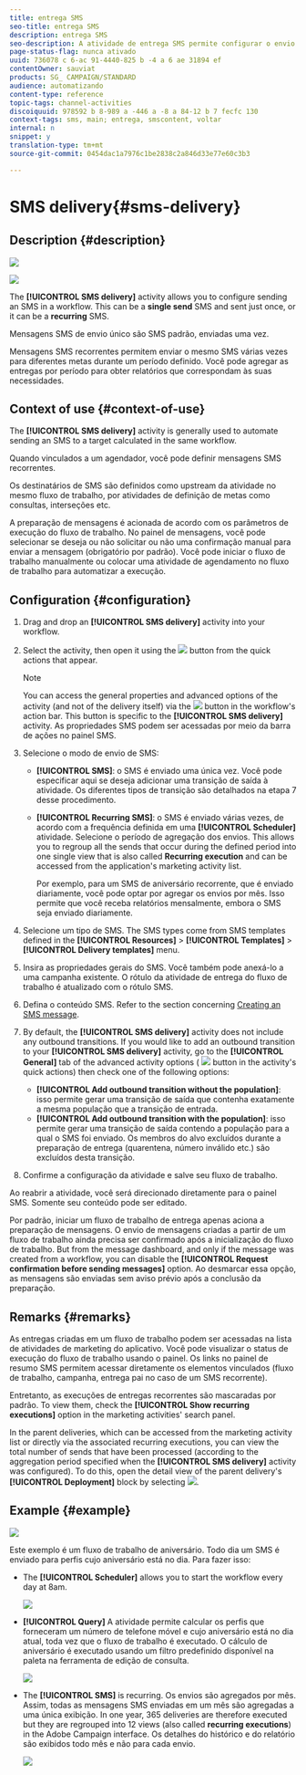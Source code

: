 ```yaml
---
title: entrega SMS
seo-title: entrega SMS
description: entrega SMS
seo-description: A atividade de entrega SMS permite configurar o envio de um SMS único ou um SMS recorrente em um fluxo de trabalho.
page-status-flag: nunca ativado
uuid: 736078 c 6-ac 91-4440-825 b -4 a 6 ae 31894 ef
contentOwner: sauviat
products: SG_ CAMPAIGN/STANDARD
audience: automatizando
content-type: reference
topic-tags: channel-activities
discoiquuid: 978592 b 8-989 a -446 a -8 a 84-12 b 7 fecfc 130
context-tags: sms, main; entrega, smscontent, voltar
internal: n
snippet: y
translation-type: tm+mt
source-git-commit: 0454dac1a7976c1be2838c2a846d33e77e60c3b3

---
```



# SMS delivery{#sms-delivery}

## Description {#description}

![](assets/sms.png)

![](assets/recurrentsms.png)

The **[!UICONTROL SMS delivery]** activity allows you to configure sending an SMS in a workflow. This can be a **single send** SMS and sent just once, or it can be a **recurring** SMS.

Mensagens SMS de envio único são SMS padrão, enviadas uma vez.

Mensagens SMS recorrentes permitem enviar o mesmo SMS várias vezes para diferentes metas durante um período definido. Você pode agregar as entregas por período para obter relatórios que correspondam às suas necessidades.

## Context of use {#context-of-use}

The **[!UICONTROL SMS delivery]** activity is generally used to automate sending an SMS to a target calculated in the same workflow.

Quando vinculados a um agendador, você pode definir mensagens SMS recorrentes.

Os destinatários de SMS são definidos como upstream da atividade no mesmo fluxo de trabalho, por atividades de definição de metas como consultas, interseções etc.

A preparação de mensagens é acionada de acordo com os parâmetros de execução do fluxo de trabalho. No painel de mensagens, você pode selecionar se deseja ou não solicitar ou não uma confirmação manual para enviar a mensagem (obrigatório por padrão). Você pode iniciar o fluxo de trabalho manualmente ou colocar uma atividade de agendamento no fluxo de trabalho para automatizar a execução.

## Configuration {#configuration}

1. Drag and drop an **[!UICONTROL SMS delivery]** activity into your workflow.
1. Select the activity, then open it using the ![](assets/edit_darkgrey-24px.png) button from the quick actions that appear.

   >[!NOTE]
   >
   >You can access the general properties and advanced options of the activity (and not of the delivery itself) via the ![](assets/dlv_activity_params-24px.png) button in the workflow's action bar. This button is specific to the **[!UICONTROL SMS delivery]** activity. As propriedades SMS podem ser acessadas por meio da barra de ações no painel SMS.

1. Selecione o modo de envio de SMS:

   * **[!UICONTROL SMS]**: o SMS é enviado uma única vez. Você pode especificar aqui se deseja adicionar uma transição de saída à atividade. Os diferentes tipos de transição são detalhados na etapa 7 desse procedimento.
   * **[!UICONTROL Recurring SMS]**: o SMS é enviado várias vezes, de acordo com a frequência definida em uma **[!UICONTROL Scheduler]** atividade. Selecione o período de agregação dos envios. This allows you to regroup all the sends that occur during the defined period into one single view that is also called **Recurring execution** and can be accessed from the application's marketing activity list.

      Por exemplo, para um SMS de aniversário recorrente, que é enviado diariamente, você pode optar por agregar os envios por mês. Isso permite que você receba relatórios mensalmente, embora o SMS seja enviado diariamente.

1. Selecione um tipo de SMS. The SMS types come from SMS templates defined in the **[!UICONTROL Resources]** &gt; **[!UICONTROL Templates]** &gt; **[!UICONTROL Delivery templates]** menu.
1. Insira as propriedades gerais do SMS. Você também pode anexá-lo a uma campanha existente. O rótulo da atividade de entrega do fluxo de trabalho é atualizado com o rótulo SMS.
1. Defina o conteúdo SMS. Refer to the section concerning [Creating an SMS message](../../channels/using/creating-an-sms-message.md).
1. By default, the **[!UICONTROL SMS delivery]** activity does not include any outbound transitions. If you would like to add an outbound transition to your **[!UICONTROL SMS delivery]** activity, go to the **[!UICONTROL General]** tab of the advanced activity options ( ![](assets/dlv_activity_params-24px.png) button in the activity's quick actions) then check one of the following options:

   * **[!UICONTROL Add outbound transition without the population]**: isso permite gerar uma transição de saída que contenha exatamente a mesma população que a transição de entrada.
   * **[!UICONTROL Add outbound transition with the population]**: isso permite gerar uma transição de saída contendo a população para a qual o SMS foi enviado. Os membros do alvo excluídos durante a preparação de entrega (quarentena, número inválido etc.) são excluídos desta transição.

1. Confirme a configuração da atividade e salve seu fluxo de trabalho.

Ao reabrir a atividade, você será direcionado diretamente para o painel SMS. Somente seu conteúdo pode ser editado.

Por padrão, iniciar um fluxo de trabalho de entrega apenas aciona a preparação de mensagens. O envio de mensagens criadas a partir de um fluxo de trabalho ainda precisa ser confirmado após a inicialização do fluxo de trabalho. But from the message dashboard, and only if the message was created from a workflow, you can disable the **[!UICONTROL Request confirmation before sending messages]** option. Ao desmarcar essa opção, as mensagens são enviadas sem aviso prévio após a conclusão da preparação.

## Remarks {#remarks}

As entregas criadas em um fluxo de trabalho podem ser acessadas na lista de atividades de marketing do aplicativo. Você pode visualizar o status de execução do fluxo de trabalho usando o painel. Os links no painel de resumo SMS permitem acessar diretamente os elementos vinculados (fluxo de trabalho, campanha, entrega pai no caso de um SMS recorrente).

Entretanto, as execuções de entregas recorrentes são mascaradas por padrão. To view them, check the **[!UICONTROL Show recurring executions]** option in the marketing activities' search panel.

In the parent deliveries, which can be accessed from the marketing activity list or directly via the associated recurring executions, you can view the total number of sends that have been processed (according to the aggregation period specified when the **[!UICONTROL SMS delivery]** activity was configured). To do this, open the detail view of the parent delivery's **[!UICONTROL Deployment]** block by selecting ![](assets/wkf_dlv_detail_button.png).

## Example {#example}

![](assets/wkf_sms_example_1.png)

Este exemplo é um fluxo de trabalho de aniversário. Todo dia um SMS é enviado para perfis cujo aniversário está no dia. Para fazer isso:

* The **[!UICONTROL Scheduler]** allows you to start the workflow every day at 8am.

   ![](assets/wkf_delivery_example_2.png)

* **[!UICONTROL Query]** A atividade permite calcular os perfis que forneceram um número de telefone móvel e cujo aniversário está no dia atual, toda vez que o fluxo de trabalho é executado. O cálculo de aniversário é executado usando um filtro predefinido disponível na paleta na ferramenta de edição de consulta.

   ![](assets/wkf_delivery_example_3.png)

* The **[!UICONTROL SMS]** is recurring. Os envios são agregados por mês. Assim, todas as mensagens SMS enviadas em um mês são agregadas a uma única exibição. In one year, 365 deliveries are therefore executed but they are regrouped into 12 views (also called **recurring executions**) in the Adobe Campaign interface. Os detalhes do histórico e do relatório são exibidos todo mês e não para cada envio.

   ![](assets/wkf_sms_example_4.png)

